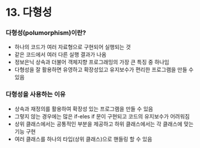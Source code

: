 # 13. 다형성

### 다형성(polumorphism)이란? 

- 하나의 코드가 여러 자료형으로 구현되어 실행되는 것
- 같은 코드에서 여러 다른 실행 결과가 나옴
- 정보은닉 상속과 더불어 객체지향 프로그래밍의 가장 큰 특징 중 하나임
- 다형성을 잘 활용하면 유영하고 확장성있고 유지보수가 편리한 프로그램을 만들 수 있음 

### 다형성을 사용하는 이유

- 상속과 재정의를 활용하여 확장성 있는 프로그램을 만들 수 있음
- 그렇지 않는 경우에는 많은 if-eles if 문이 구현되고 코드의 유지보수가 어려워짐
- 상위 클래스에서는 공통적인 부분을 제공하고 하위 클래스에서는 각 클래스에 맞는 기능 구현
- 여러 클래스를 하나의 타입(상위 클래스)으로 핸들링 할 수 있음